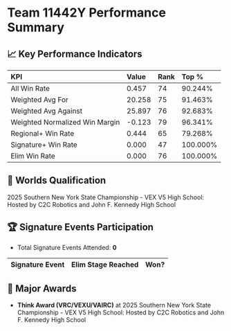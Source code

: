 # Team 11442Y Performance Summary

## 📈 Key Performance Indicators
| KPI | Value | Rank | Top % |
|:---|:-----|:----|:------|
| All Win Rate | 0.457 | 74 | 90.244% |
| Weighted Avg For | 20.258 | 75 | 91.463% |
| Weighted Avg Against | 25.897 | 76 | 92.683% |
| Weighted Normalized Win Margin | -0.123 | 79 | 96.341% |
| Regional+ Win Rate | 0.444 | 65 | 79.268% |
| Signature+ Win Rate | 0.000 | 47 | 100.000% |
| Elim Win Rate | 0.000 | 76 | 100.000% |


## 🎯 Worlds Qualification
2025 Southern New York State Championship - VEX V5 High School: Hosted by C2C Robotics and John F. Kennedy High School

## 🏆 Signature Events Participation
- Total Signature Events Attended: **0**

| Signature Event | Elim Stage Reached | Won? |
|:----------------|:-------------------|:----|


## 🥇 Major Awards
- **Think Award (VRC/VEXU/VAIRC)** at 2025 Southern New York State Championship - VEX V5 High School: Hosted by C2C Robotics and John F. Kennedy High School

